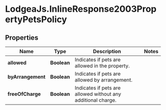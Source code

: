 # LodgeaJs.InlineResponse2003PropertyPetsPolicy

## Properties

Name | Type | Description | Notes
------------ | ------------- | ------------- | -------------
**allowed** | **Boolean** | Indicates if pets are allowed in the property. | 
**byArrangement** | **Boolean** | Indicates if pets are allowed by arrangement. | 
**freeOfCharge** | **Boolean** | Indicates if pets are allowed without any additional charge. | 


